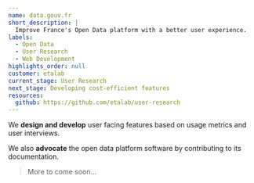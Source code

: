 ```yaml
---
name: data.gouv.fr
short_description: |
  Improve France's Open Data platform with a better user experience.
labels:
  - Open Data
  - User Research
  - Web Development
highlights_order: null
customer: etalab
current_stage: User Research
next_stage: Developing cost-efficient features
resources:
  github: https://github.com/etalab/user-research
---
```


We **design and develop** user facing features based on usage metrics and user interviews.

We also **advocate** the open data platform software by contributing to its documentation.

> More to come soon…

[etalab]: https://www.etalab.gouv.fr
